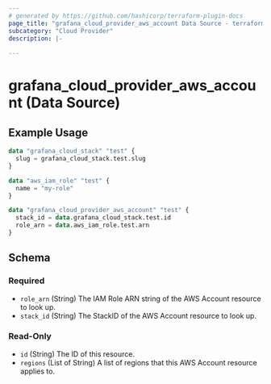 ```yaml
---
# generated by https://github.com/hashicorp/terraform-plugin-docs
page_title: "grafana_cloud_provider_aws_account Data Source - terraform-provider-grafana"
subcategory: "Cloud Provider"
description: |-
  
---
```


# grafana_cloud_provider_aws_account (Data Source)



## Example Usage

```terraform
data "grafana_cloud_stack" "test" {
  slug = grafana_cloud_stack.test.slug
}

data "aws_iam_role" "test" {
  name = "my-role"
}

data "grafana_cloud_provider_aws_account" "test" {
  stack_id = data.grafana_cloud_stack.test.id
  role_arn = data.aws_iam_role.test.arn
}
```

<!-- schema generated by tfplugindocs -->
## Schema

### Required

- `role_arn` (String) The IAM Role ARN string of the AWS Account resource to look up.
- `stack_id` (String) The StackID of the AWS Account resource to look up.

### Read-Only

- `id` (String) The ID of this resource.
- `regions` (List of String) A list of regions that this AWS Account resource applies to.
